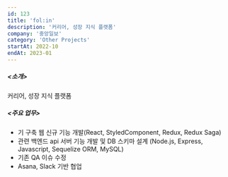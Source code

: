 ```yaml
---
id: 123
title: 'fol:in'
description: '커리어, 성장 지식 플랫폼'
company: '중앙일보'
category: 'Other Projects'
startAt: 2022-10
endAt: 2023-01
---
```


##### <소개>

커리어, 성장 지식 플랫폼

##### <주요 업무>

- 기 구축 웹 신규 기능 개발(React, StyledComponent, Redux, Redux Saga)
- 관련 백엔드 api 서버 기능 개발 및 DB 스키마 설계 (Node.js, Express, Javascript, Sequelize ORM, MySQL)
- 기존 QA 이슈 수정
- Asana, Slack 기반 협업

